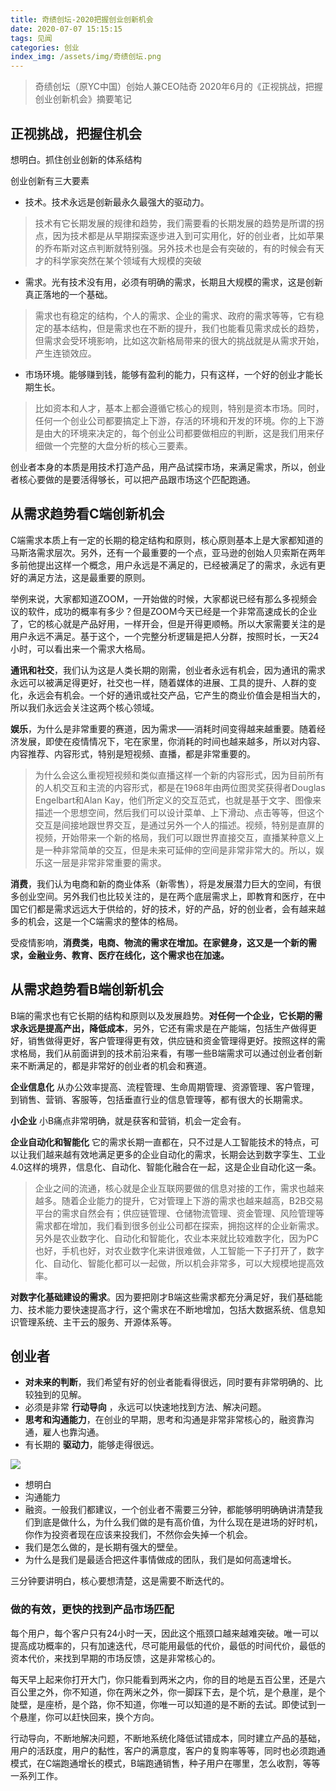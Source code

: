 ```yaml
---
title: 奇绩创坛-2020把握创业创新机会
date: 2020-07-07 15:15:15
tags: 见闻
categories: 创业
index_img: /assets/img/奇绩创坛.png
---
```


> 奇绩创坛（原YC中国）创始人兼CEO陆奇 2020年6月的《正视挑战，把握创业创新机会》摘要笔记


## 正视挑战，把握住机会
想明白。抓住创业创新的体系结构

创业创新有三大要素
* 技术。技术永远是创新最永久最强大的驱动力。
> 技术有它长期发展的规律和趋势，我们需要看的长期发展的趋势是所谓的拐点，因为技术都是从早期探索逐步进入到可实用化，好的创业者，比如苹果的乔布斯对这点判断就特别强。另外技术也是会有突破的，有的时候会有天才的科学家突然在某个领域有大规模的突破

* 需求。光有技术没有用，必须有明确的需求，长期且大规模的需求，这是创新真正落地的一个基础。
> 需求也有稳定的结构，个人的需求、企业的需求、政府的需求等等，它有稳定的基本结构，但是需求也在不断的提升，我们也能看见需求成长的趋势，但需求会受环境影响，比如这次新格局带来的很大的挑战就是从需求开始，产生连锁效应。

* 市场环境。能够赚到钱，能够有盈利的能力，只有这样，一个好的创业才能长期生长。
> 比如资本和人才，基本上都会遵循它核心的规则，特别是资本市场。同时，任何一个创业公司都要搞定上下游，存活的环境和开发的环境。你的上下游是由大的环境来决定的，每个创业公司都要做相应的判断，这是我们用来仔细做一个完整的大盘分析的核心三要素。

创业者本身的本质是用技术打造产品，用产品试探市场，来满足需求，所以，创业者核心要做的是要活得够长，可以把产品跟市场这个匹配跑通。


## 从需求趋势看C端创新机会
C端需求本质上有一定的长期的稳定结构和原则，核心原则基本上是大家都知道的马斯洛需求层次。另外，还有一个最重要的一个点，亚马逊的创始人贝索斯在两年多前他提出这样一个概念，用户永远是不满足的，已经被满足了的需求，永远有更好的满足方法，这是最重要的原则。

举例来说，大家都知道ZOOM，一开始做的时候，大家都说已经有那么多视频会议的软件，成功的概率有多少？但是ZOOM今天已经是一个非常高速成长的企业了，它的核心就是产品好用，一样开会，但是开得更顺畅。所以大家需要关注的是用户永远不满足。基于这个，一个完整分析逻辑是把人分群，按照时长，一天24小时，可以看出来一个需求大格局。

**通讯和社交**，我们认为这是人类长期的刚需，创业者永远有机会，因为通讯的需求永远可以被满足得更好，社交也一样，随着媒体的进展、工具的提升、人群的变化，永远会有机会。一个好的通讯或社交产品，它产生的商业价值会是相当大的，所以我们永远会关注这两个核心领域。

**娱乐**，为什么是非常重要的赛道，因为需求——消耗时间变得越来越重要。随着经济发展，即使在疫情情况下，宅在家里，你消耗的时间也越来越多，所以对内容、内容推荐、内容形式，特别是短视频、直播，都是非常重要的。

> 为什么会这么重视短视频和类似直播这样一个新的内容形式，因为目前所有的人机交互和主流的内容形式，都是在1968年由两位图灵奖获得者Douglas Engelbart和Alan Kay，他们所定义的交互范式，也就是基于文字、图像来描述一个思想空间，然后我们可以设计菜单、上下滑动、点击等等，但这个交互是间接地跟世界交互，是通过另外一个人的描述。视频，特别是直屏的视频，开始带来一个新的格局，我们可以跟世界直接交互，直播某种意义上是一种非常简单的交互，但是未来可延伸的空间是非常非常大的。所以，娱乐这一层是非常非常重要的需求。

**消费**，我们认为电商和新的商业体系（新零售），将是发展潜力巨大的空间，有很多创业空间。另外我们也比较关注的，是在两个底层需求上，即教育和医疗，在中国它们都是需求远远大于供给的，好的技术，好的产品，好的创业者，会有越来越多的机会，这是一个C端需求的整体的格局。

受疫情影响，**消费类，电商、物流的需求在增加。在家健身，这又是一个新的需求，金融业务、教育、医疗在线化，这个需求也在加速。**


## 从需求趋势看B端创新机会
B端的需求也有它长期的结构和原则以及发展趋势。**对任何一个企业，它长期的需求永远是提高产出，降低成本**，另外，它还有需求是在产能端，包括生产做得更好，销售做得更好，客户管理得更有效，供应链和资金管理得更好。按照这样的需求格局，我们从前面讲到的技术前沿来看，有哪一些B端需求可以通过创业者创新来不断满足的，都是非常好的创业者的机会和赛道。

**企业信息化** 从办公效率提高、流程管理、生命周期管理、资源管理、客户管理，到销售、营销、客服等，包括垂直行业的信息管理等，都有很大的长期需求。

**小企业** 小B痛点非常明确，就是获客和营销，机会一定会有。

**企业自动化和智能化** 它的需求长期一直都在，只不过是人工智能技术的特点，可以让我们越来越有效地满足更多的企业自动化的需求，长期会达到数字孪生、工业4.0这样的境界，信息化、自动化、智能化融合在一起，这是企业自动化这一条。

> 企业之间的流通，核心就是企业互联网要做的信息对接的工作，需求也越来越多。随着企业能力的提升，它对管理上下游的需求也越来越高，B2B交易平台的需求自然会有；供应链管理、仓储物流管理、资金管理、风险管理等需求都在增加，我们看到很多创业公司都在探索，拥抱这样的企业新需求。另外是农业数字化、自动化和智能化，农业本来就比较难数字化，因为PC也好，手机也好，对农业数字化来讲很难做，人工智能一下子打开了，数字化、自动化、智能化都可以一起做，所以机会非常多，可以大规模地提高效率。

**对数字化基础建设的需求**。因为要把刚才B端这些需求都充分满足好，我们基础能力、技术能力要快速提高才行，这个需求在不断地增加，包括大数据系统、信息知识管理系统、主干云的服务、开源体系等。

## 创业者
* **对未来的判断**，我们希望有好的创业者能看得很远，同时要有非常明确的、比较独到的见解。
* 必须是非常 **行动导向** ，永远可以快速地找到方法、解决问题。
* **思考和沟通能力**，在创业的早期，思考和沟通是非常非常核心的，融资靠沟通，雇人也靠沟通。
* 有长期的 **驱动力**，能够走得很远。

![](/assets/img/奇绩创坛2.png)

* 想明白
* 沟通能力
* 融资。一般我们都建议，一个创业者不需要三分钟，都能够明明确确讲清楚我们到底是做什么，为什么我们做的是有高价值，为什么现在是进场的好时机，你作为投资者现在应该来投我们，不然你会失掉一个机会。
* 我们是怎么做的，是长期有强大的壁垒。
* 为什么是我们是最适合把这件事情做成的团队，我们是如何高速增长。

三分钟要讲明白，核心要想清楚，这是需要不断迭代的。

### 做的有效，更快的找到产品市场匹配
每个用户，每个客户只有24小时一天，因此这个瓶颈口越来越难突破。唯一可以提高成功概率的，只有加速迭代，尽可能用最低的代价，最低的时间代价，最低的资本代价，来找到早期的市场反馈，这是非常核心的。

每天早上起来你打开大门，你只能看到两米之内，你的目的地是五百公里，还是六百公里之外，你不知道，你在两米之外，你一脚踩下去，是个坑，是个悬崖，是个陡壁，是座桥，是个路，你不知道，你唯一可以知道的是不断的去试。即使试到一个悬崖，你可以赶快回来，换个方向。

行动导向，不断地解决问题，不断地系统化降低试错成本，同时建立产品的基础，用户的活跃度，用户的黏性，客户的满意度，客户的复购率等等，同时也必须跑通模式，在C端跑通增长的模式，B端跑通销售，种子用户在哪里，怎么收割，等等一系列工作。
